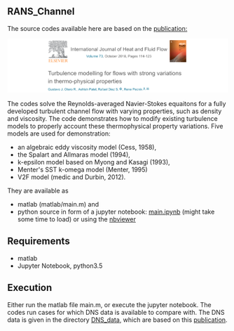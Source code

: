 ## RANS_Channel

The source codes available here are based on the
[publication:](https://www.sciencedirect.com/science/article/pii/S0142727X18301978)

[![paper](https://github.com/Fluid-Dynamics-Of-Energy-Systems-Team/RANS_Channel/blob/master/paper.png)](https://www.sciencedirect.com/science/article/pii/S0142727X18301978)

The codes solve the Reynolds-averaged Navier-Stokes equaitons for a fully developed turbulent channel flow with varying properties, such as density and viscosity. The code demonstrates how to modify existing turbulence models to properly account these thermophysical property variations. Five models are used for demonstration:
* an algebraic eddy viscosity model (Cess, 1958),
* the Spalart and Allmaras model (1994),
* k-epsilon model based on Myong and Kasagi (1993),
* Menter's SST k-omega model (Menter, 1995)
* V2F model (medic and Durbin, 2012). 

They are available as
* matlab (matlab/main.m) and
* python source in form of a jupyter notebook: [main.ipynb](https://github.com/Fluid-Dynamics-Of-Energy-Systems-Team/RANS_Channel/blob/master/main.ipynb) (might take some time to load) or using the [nbviewer](https://nbviewer.jupyter.org/github/Fluid-Dynamics-Of-Energy-Systems-Team/RANS_Channel/blob/master/main.ipynb)

## Requirements

* matlab
* Jupyter Notebook, python3.5 


## Execution

Either run the matlab file main.m, or execute the jupyter notebook. The codes run cases for which DNS data is available to compare with. The DNS data is given in the directory [DNS_data](https://github.com/Fluid-Dynamics-Of-Energy-Systems-Team/RANS_Channel/tree/master/DNS_data), which are based on this [publication](http://pure.tudelft.nl/ws/files/22297028/PecnikPatel.pdf).







